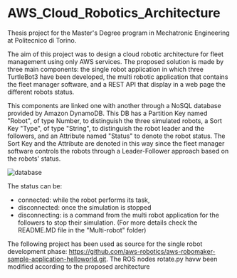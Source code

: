# AWS_Cloud_Robotics_Architecture
Thesis project for the Master's Degree program in Mechatronic Engineering at Politecnico di Torino. 

The aim of this project was to design a cloud robotic architecture for fleet management using only AWS services. The proposed solution is made by three main components: the single robot application in which three TurtleBot3 have been developed, the multi robotic application that contains the fleet manager software, and a REST API that display in a web page the different robots status.

This components are linked one with another through a NoSQL database provided by Amazon DynamoDB. This DB has a Partition Key named "Robot", of type Number, to distinguish the three simulated robots, a Sort Key "Type", of type "String", to distinguish the robot leader and the followers, and an Attribute named "Status" to denote the robot status. The Sort Key and the Attribute are denoted in this way since the fleet manager software controls the robots through a Leader-Follower approach based on the robots' status. 

![database](https://user-images.githubusercontent.com/90899031/197400205-82df9658-a765-455e-8965-c26281bb9dd7.png) 

The status can be:
- connected: while the robot performs its task,
- disconnected: once the simulation is stopped
- disconnecting: is a command from the multi robot application for the followers to stop their simulation.
(For more details check the README.MD file in the "Multi-robot" folder)



The following project has been used as source for the single robot development phase: https://github.com/aws-robotics/aws-robomaker-sample-application-helloworld.git. The ROS nodes rotate.py havw been modified according to the proposed architecture
